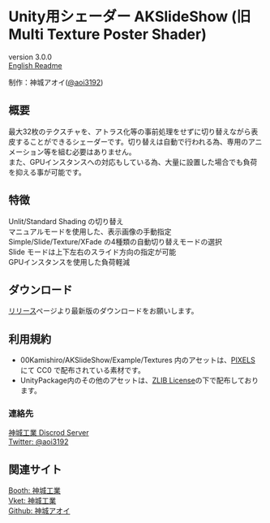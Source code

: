 # Unity用シェーダー AKSlideShow (旧 Multi Texture Poster Shader)

version 3.0.0  
[English Readme][00]  

制作：神城アオイ([@aoi3192][01])  

## 概要
最大32枚のテクスチャを、アトラス化等の事前処理をせずに切り替えながら表皮することができるシェーダーです。切り替えは自動で行われる為、専用のアニメーション等を組む必要はありません。  
また、GPUインスタンスへの対応もしている為、大量に設置した場合でも負荷を抑える事が可能です。  

## 特徴
Unlit/Standard Shading の切り替え  
マニュアルモードを使用した、表示画像の手動指定  
Simple/Slide/Texture/XFade の4種類の自動切り替えモードの選択  
Slide モードは上下左右のスライド方向の指定が可能  
GPUインスタンスを使用した負荷軽減  

## ダウンロード
[リリース][21]ページより最新版のダウンロードをお願いします。  

## 利用規約  
* 00Kamishiro/AKSlideShow/Example/Textures 内のアセットは、[PIXELS][71] にて CC0 で配布されている素材です。  
* UnityPackage内のその他のアセットは、[ZLIB License][61]の下で配布しております。  

### 連絡先  
[神城工業 Discrod Server][81]  
[Twitter: @aoi3192][82]  
  
## 関連サイト  
[Booth: 神城工業][91]  
[Vket: 神城工業][92]  
[Github: 神城アオイ][93]  

[00]:AKSlideShow-README_EN.md
[01]:https://twitter.com/aoi3192
[21]:https://github.com/AoiKamishiro/VRChatPrefabs/releases/
[61]:LICENSE
[71]:https://www.pexels.com/ja-jp
[81]:https://discord.gg/8muNKrzaSK
[82]:https://twitter.com/aoi3192
[91]:https://kamishirolab.booth.pm/
[92]:https://www.v-market.work/ec/shops/1810/detail/
[93]:https://github.com/AoiKamishiro